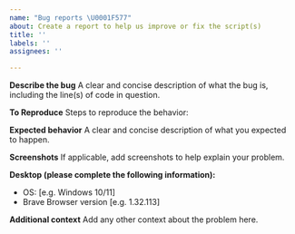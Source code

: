 ```yaml
---
name: "Bug reports \U0001F577️"
about: Create a report to help us improve or fix the script(s)
title: ''
labels: ''
assignees: ''

---
```


**Describe the bug**
A clear and concise description of what the bug is, including the line(s) of code in question.

**To Reproduce**
Steps to reproduce the behavior:


**Expected behavior**
A clear and concise description of what you expected to happen.

**Screenshots**
If applicable, add screenshots to help explain your problem.

**Desktop (please complete the following information):**
 - OS: [e.g. Windows 10/11]
 - Brave Browser version [e.g. 1.32.113]

**Additional context**
Add any other context about the problem here.
